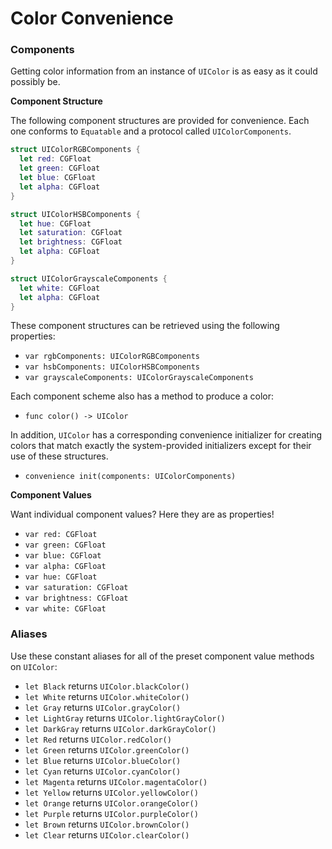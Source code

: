 Color Convenience
=================

### Components

Getting color information from an instance of `UIColor` is as easy as it could possibly be.

**Component Structure**

The following component structures are provided for convenience.  Each one conforms to `Equatable` and a protocol called `UIColorComponents`.

```swift
struct UIColorRGBComponents {
  let red: CGFloat
  let green: CGFloat
  let blue: CGFloat
  let alpha: CGFloat
}
```

```swift
struct UIColorHSBComponents {
  let hue: CGFloat
  let saturation: CGFloat
  let brightness: CGFloat
  let alpha: CGFloat
}
```

```swift
struct UIColorGrayscaleComponents {
  let white: CGFloat
  let alpha: CGFloat
}
```

These component structures can be retrieved using the following properties:
 - `var rgbComponents: UIColorRGBComponents`
 - `var hsbComponents: UIColorHSBComponents`
 - `var grayscaleComponents: UIColorGrayscaleComponents`

Each component scheme also has a method to produce a color:
 - `func color() -> UIColor`

In addition, `UIColor` has a corresponding convenience initializer for creating colors that match exactly the system-provided initializers except for their use of these structures.
 - `convenience init(components: UIColorComponents)`


**Component Values**

Want individual component values?  Here they are as properties!
 - `var red: CGFloat`
 - `var green: CGFloat`
 - `var blue: CGFloat`
 - `var alpha: CGFloat`
 - `var hue: CGFloat`
 - `var saturation: CGFloat`
 - `var brightness: CGFloat`
 - `var white: CGFloat`


### Aliases

Use these constant aliases for all of the preset component value methods on `UIColor`:

 - `let Black` returns `UIColor.blackColor()`
 - `let White` returns `UIColor.whiteColor()`
 - `let Gray` returns `UIColor.grayColor()`
 - `let LightGray` returns `UIColor.lightGrayColor()`
 - `let DarkGray` returns `UIColor.darkGrayColor()`
 - `let Red` returns `UIColor.redColor()`
 - `let Green` returns `UIColor.greenColor()`
 - `let Blue` returns `UIColor.blueColor()`
 - `let Cyan` returns `UIColor.cyanColor()`
 - `let Magenta` returns `UIColor.magentaColor()`
 - `let Yellow` returns `UIColor.yellowColor()`
 - `let Orange` returns `UIColor.orangeColor()`
 - `let Purple` returns `UIColor.purpleColor()`
 - `let Brown` returns `UIColor.brownColor()`
 - `let Clear` returns `UIColor.clearColor()`

